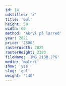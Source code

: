 ```yaml
---
id: 14
udstilles: 'x'
title: 'Gul'
height: 50
width: 60
method: 'Akryl på lærred'
year: 2021
price: '2500'
rasterWidth: 2825
rasterHeight: 2383
fileName: 'IMG_2138.JPG'
medie: 'maleri'
show: 'yes'
slug: 'gul'
weight: '140'
---
```

